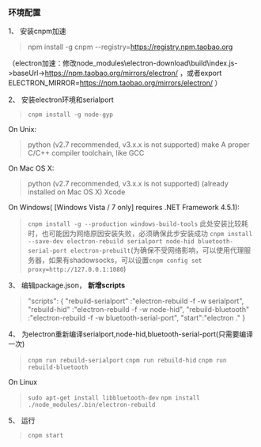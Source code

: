 ### 环境配置

1、 安装cnpm加速

> npm install -g cnpm --registry=https://registry.npm.taobao.org

（electron加速：修改node_modules\electron-download\build\index.js->baseUrl->https://npm.taobao.org/mirrors/electron/ ，或者export ELECTRON_MIRROR=https://npm.taobao.org/mirrors/electron/ ）

2、 安装electron环境和serialport
> ```cnpm install -g node-gyp```

On Unix:
> python (v2.7 recommended, v3.x.x is not supported)
> make
> A proper C/C++ compiler toolchain, like GCC

On Mac OS X:
> python (v2.7 recommended, v3.x.x is not supported) (already installed on Mac OS X)
> Xcode

On Windows( [Windows Vista / 7 only] requires .NET Framework 4.5.1):
> ```cnpm install -g --production windows-build-tools``` 此处安装比较耗时，也可能因为网络原因安装失败，必须确保此步安装成功
> ```cnpm install --save-dev electron-rebuild serialport node-hid bluetooth-serial-port electron-prebuilt```(为确保不受网络影响，可以使用代理服务器，如果有shadowsocks，可以设置```cnpm config set proxy=http://127.0.0.1:1080```)

3、 编辑package.json， **新增scripts**
 
> "scripts": {
>   "rebuild-serialport" :"electron-rebuild -f -w serialport",
>   "rebuild-hid" :"electron-rebuild -f -w node-hid",
>   "rebuild-bluetooth" :"electron-rebuild -f -w bluetooth-serial-port",
>   "start":"electron ."
> }

4、 为electron重新编译serialport,node-hid,bluetooth-serial-port(只需要编译一次)

> ```cnpm run rebuild-serialport```
> ```cnpm run rebuild-hid```
> ```cnpm run rebuild-bluetooth```

On Linux
> ```sudo apt-get install libbluetooth-dev```
> ```npm install```
> ```./node_modules/.bin/electron-rebuild```

5、 运行

> ```cnpm start```